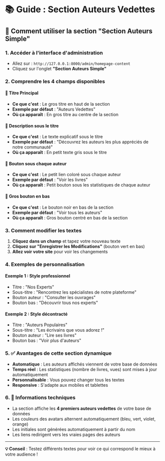 # 📚 Guide : Section Auteurs Vedettes

## 🎯 Comment utiliser la section "Section Auteurs Simple"

### 1. Accéder à l'interface d'administration
- Allez sur : `http://127.0.0.1:8000/admin/homepage-content`
- Cliquez sur l'onglet **"Section Auteurs Simple"**

### 2. Comprendre les 4 champs disponibles

#### 📝 **Titre Principal**
- **Ce que c'est** : Le gros titre en haut de la section
- **Exemple par défaut** : "Auteurs Vedettes"
- **Où ça apparaît** : En gros titre au centre de la section

#### 📄 **Description sous le titre**  
- **Ce que c'est** : Le texte explicatif sous le titre
- **Exemple par défaut** : "Découvrez les auteurs les plus appréciés de notre communauté"
- **Où ça apparaît** : En petit texte gris sous le titre

#### 🔗 **Bouton sous chaque auteur**
- **Ce que c'est** : Le petit lien coloré sous chaque auteur
- **Exemple par défaut** : "Voir les livres"
- **Où ça apparaît** : Petit bouton sous les statistiques de chaque auteur

#### 🔘 **Gros bouton en bas**
- **Ce que c'est** : Le bouton noir en bas de la section
- **Exemple par défaut** : "Voir tous les auteurs"
- **Où ça apparaît** : Gros bouton centré en bas de la section

### 3. Comment modifier les textes

1. **Cliquez dans un champ** et tapez votre nouveau texte
2. **Cliquez sur "Enregistrer les Modifications"** (bouton vert en bas)
3. **Allez voir votre site** pour voir les changements

### 4. Exemples de personnalisation

#### Exemple 1 : Style professionnel
- Titre : "Nos Experts"
- Sous-titre : "Rencontrez les spécialistes de notre plateforme"
- Bouton auteur : "Consulter les ouvrages"
- Bouton bas : "Découvrir tous nos experts"

#### Exemple 2 : Style décontracté
- Titre : "Auteurs Populaires"
- Sous-titre : "Les écrivains que vous adorez !"
- Bouton auteur : "Lire ses livres"
- Bouton bas : "Voir plus d'auteurs"

### 5. ✅ Avantages de cette section dynamique

- **Automatique** : Les auteurs affichés viennent de votre base de données
- **Temps réel** : Les statistiques (nombre de livres, vues) sont mises à jour automatiquement
- **Personnalisable** : Vous pouvez changer tous les textes
- **Responsive** : S'adapte aux mobiles et tablettes

### 6. 🔧 Informations techniques

- La section affiche les **4 premiers auteurs vedettes** de votre base de données
- Les couleurs des avatars alternent automatiquement (bleu, vert, violet, orange)
- Les initiales sont générées automatiquement à partir du nom
- Les liens redirigent vers les vraies pages des auteurs

---

**💡 Conseil** : Testez différents textes pour voir ce qui correspond le mieux à votre audience !
